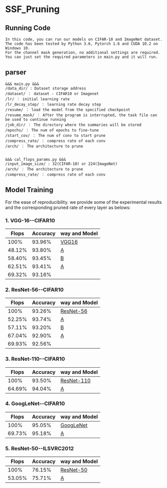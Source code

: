 # SSF_Pruning

## Running Code

    In this code, you can run our models on CIFAR-10 and ImageNet dataset. The code has been tested by Python 3.6, Pytorch 1.6 and CUDA 10.2 on Windows 10.
    For the channel mask generation, no additional settings are required. You can just set the required parameters in main.py and it will run.

## parser
```shell
&&& main.py &&&
/data_dir/ : Dataset storage address
/dataset/ ： dataset - CIFAR10 or Imagenet
/lr/ ： initial learning rate
/lr_decay_step/ ： learning rate decay step
/resume/ ： load the model from the specified checkpoint
/resume_mask/ ： After the program is interrupted, the task file can be used to continue running
/job_dir/ ： The directory where the summaries will be stored
/epochs/ ： The num of epochs to fine-tune
/start_cov/ ： The num of conv to start prune
/compress_rate/ ： compress rate of each conv
/arch/ ： The architecture to prune


&&& cal_flops_params.py &&&
/input_image_size/ : 32(CIFAR-10) or 224(ImageNet)
/arch/ ： The architecture to prune
/compress_rate/ ： compress rate of each conv
```

## Model Training

For the ease of reproducibility. we provide some of the experimental results and the corresponding pruned rate of every layer as belows:

### 1. VGG-16--CIFAR10

| Flops     | Accuracy  |way and Model                |
|-----------|-----------|-----------------------------|
| 100%      | 93.96%    |[VGG16](https://drive.google.com/file/d/1q_uzAvsAPyQxdaeYWy9NkpnRxwWRr_zc/view?usp=sharing)
| 48.12%    | 93.80%    |[A](https://drive.google.com/file/d/1S4he_cv9NGbtT3HL13uQ5qZQ5_r_3W9N/view?usp=sharing)|
| 58.40%    | 93.45%    |[B](https://drive.google.com/file/d/1Df7LM3kNULiqhT97TXgAlcvqETcJXwzK/view?usp=sharing)| 
| 62.51%    | 93.41%    |[A](https://drive.google.com/file/d/1qs1cFQBko9HdNno7XeybT7xVTPH-hAGl/view?usp=sharing)| 
| 69.32%    | 93.16%    |


### 2. ResNet-56--CIFAR10

| Flops     | Accuracy  |way and Model                |
|-----------|-----------|-----------------------------|
| 100%      | 93.26%    |[ResNet-56](https://drive.google.com/file/d/1WE83j7rlKlCp-tslSL6hS-d_mJe4ZQ2r/view?usp=sharing)
| 52.25%    | 93.74%    |[A](https://drive.google.com/file/d/1WhW7O0-GDvZCLpwvXdCLVWK5kddgk94z/view?usp=sharing)|
| 57.11%    | 93.20%    |[B](https://drive.google.com/file/d/1qs1cFQBko9HdNno7XeybT7xVTPH-hAGl/view?usp=sharing)|
| 67.04%    | 92.90%    |[A](https://drive.google.com/file/d/1qs1cFQBko9HdNno7XeybT7xVTPH-hAGl/view?usp=sharing)|
| 69.93%    | 92.56%



### 3. ResNet-110--CIFAR10

| Flops     | Accuracy  |way and Model                |
|-----------|-----------|-----------------------------|
| 100%      | 93.50%    |[ResNet-110](https://drive.google.com/file/d/1YhJHzSBiCsQcNIdamI2_GzclpXvSXcPG/view?usp=sharing)
| 64.69%    | 94.04%    |[A](https://drive.google.com/file/d/1qTeTYPiyVZCPaEhzH1z_HvDyKlWuQtoF/view?usp=sharing)|



### 4. GoogLeNet--CIFAR10

| Flops     | Accuracy  |way and Model                |
|-----------|-----------|-----------------------------|
| 100%      | 95.05%    |[GoogLeNet](https://drive.google.com/file/d/1TXF2OUwkUUWBVAj5Q-QRRO2ZNVRcdmqB/view?usp=sharing)
| 69.73%    | 95.18%    |[A](https://drive.google.com/file/d/19N_maLGWQAlO4m_S77Qm4m791oMoe4ha/view?usp=sharing)|



### 5. ResNet-50--ILSVRC2012

| Flops     | Accuracy  |way and Model                |
|-----------|-----------|-----------------------------|
| 100%      | 76.15%    |[ResNet-50](https://drive.google.com/file/d/1H8MlYJCSLmjJOaLjSBMCeh5zfN2bEYT9/view?usp=sharing)
| 53.05%    | 75.71%    |[A](https://drive.google.com/file/d/1qZsJibWGkZTp6AiVOt_OrLZz-_crKYEo/view?usp=sharing)| 







